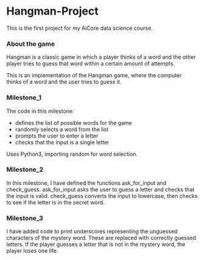 # Hangman-Project

This is the first project for my AiCore data science course.

### About the game
Hangman is a classic game in which a player thinks of a word and the other player tries to guess that word within a certain amount of attempts.

This is an implementation of the Hangman game, where the computer thinks of a word and the user tries to guess it. 

### Milestone_1

The code in this milestone:
- defines the list of possible words for the game 
- randomly selects a word from the list
- prompts the user to enter a letter 
- checks that the input is a single letter

Uses Python3, importing random for word selection.

### Milestone_2

In this milestone, I have defined the functions ask_for_input and check_guess.
ask_for_input asks the user to guess a letter and checks that the input is valid.
check_guess converts the input to lowercase, then checks to see if the letter is in the secret word.

### Milestone_3

I have added code to print underscores representing the unguessed characters of the mystery word. These are replaced with correctly guessed letters. If the player guesses a letter that is not in the mystery word, the player loses one life.

